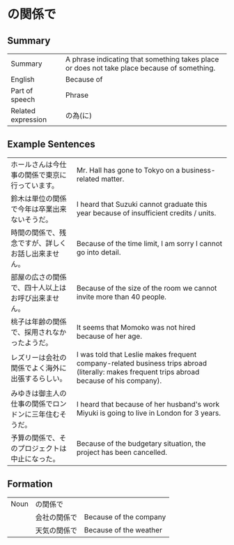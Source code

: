 # の関係で

## Summary

<table><tr>   <td>Summary</td>   <td>A phrase indicating that something takes place or does not take place because of something.</td></tr><tr>   <td>English</td>   <td>Because of</td></tr><tr>   <td>Part of speech</td>   <td>Phrase</td></tr><tr>   <td>Related expression</td>   <td>の為(に)</td></tr></table>

## Example Sentences

<table><tr>   <td>ホールさんは今仕事の関係で東京に行っています。</td>   <td>Mr. Hall has gone to Tokyo on a business-related matter.</td></tr><tr>   <td>鈴木は単位の関係で今年は卒業出来ないそうだ。</td>   <td>I heard that Suzuki cannot graduate this year because of insufficient credits / units.</td></tr><tr>   <td>時間の関係で、残念ですが、詳しくお話し出来ません。</td>   <td>Because of the time limit, I am sorry I cannot go into detail.</td></tr><tr>   <td>部屋の広さの関係で、四十人以上はお呼び出来ません。</td>   <td>Because of the size of the room we cannot invite more than 40 people.</td></tr><tr>   <td>桃子は年齢の関係で、採用されなかったようだ。</td>   <td>It seems that Momoko was not hired because of her age.</td></tr><tr>   <td>レズリーは会社の関係でよく海外に出張するらしい。</td>   <td>I was told that Leslie makes frequent company-related business trips abroad (literally: makes frequent trips abroad because of his company).</td></tr><tr>   <td>みゆきは御主人の仕事の関係でロンドンに三年住むそうだ。</td>   <td>I heard that because of her husband's work Miyuki is going to live in London for 3 years.</td></tr><tr>   <td>予算の関係で、そのプロジェクトは中止になった。</td>   <td>Because of the budgetary situation, the project has been cancelled.</td></tr></table>

## Formation

<table class="table"><tbody><tr class="tr head"><td class="td"><span class="bold">Noun</span></td><td class="td"><span class="concept">の関係で</span></td><td class="td"></td></tr><tr class="tr"><td class="td"></td><td class="td"><span>会社</span><span class="concept">の関係で</span></td><td class="td"><span>Because of the company</span></td></tr><tr class="tr"><td class="td"></td><td class="td"><span>天気</span><span class="concept">の関係で</span></td><td class="td"><span>Because of the weather</span></td></tr></tbody></table>

